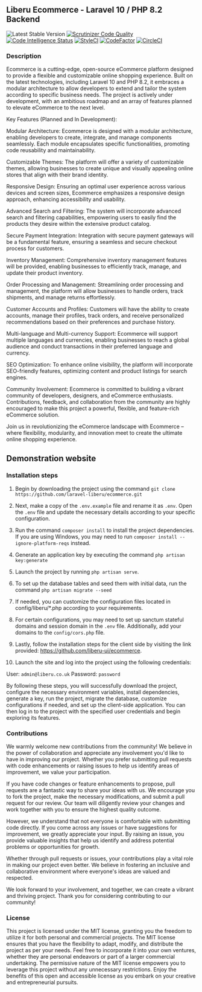 ## Liberu Ecommerce - Laravel 10 / PHP 8.2 Backend
 ![Latest Stable Version](https://img.shields.io/github/release/laravel-liberu/ecommerce.svg) 
[![Scrutinizer Code Quality](https://scrutinizer-ci.com/g/laravel-liberu/ecommerce/badges/quality-score.png?b=master)](https://scrutinizer-ci.com/g/laravel-liberu/ecommerce/?branch=master)
[![Code Intelligence Status](https://scrutinizer-ci.com/g/laravel-liberu/ecommerce/badges/code-intelligence.svg?b=master)](https://scrutinizer-ci.com/code-intelligence)
[![StyleCI](https://github.styleci.io/repos/135390590/shield?branch=master)](https://github.styleci.io/repos/135390590)
[![CodeFactor](https://www.codefactor.io/repository/github/familytree365/ecommerce/badge/master)](https://www.codefactor.io/repository/github/laravel-liberu/ecommerce/overview/master)
[![CircleCI](https://circleci.com/gh/laravel-liberu/ecommerce.svg?style=svg)](https://circleci.com/gh/laravel-liberu/ecommerce)

<!--/h-->
### Description

Ecommerce is a cutting-edge, open-source eCommerce platform designed to provide a flexible and customizable online shopping experience. Built on the latest technologies, including Laravel 10 and PHP 8.2, it embraces a modular architecture to allow developers to extend and tailor the system according to specific business needs. The project is actively under development, with an ambitious roadmap and an array of features planned to elevate eCommerce to the next level.

Key Features (Planned and In Development):

Modular Architecture:
Ecommerce is designed with a modular architecture, enabling developers to create, integrate, and manage components seamlessly. Each module encapsulates specific functionalities, promoting code reusability and maintainability.

Customizable Themes:
The platform will offer a variety of customizable themes, allowing businesses to create unique and visually appealing online stores that align with their brand identity.

Responsive Design:
Ensuring an optimal user experience across various devices and screen sizes, Ecommerce emphasizes a responsive design approach, enhancing accessibility and usability.

Advanced Search and Filtering:
The system will incorporate advanced search and filtering capabilities, empowering users to easily find the products they desire within the extensive product catalog.

Secure Payment Integration:
Integration with secure payment gateways will be a fundamental feature, ensuring a seamless and secure checkout process for customers.

Inventory Management:
Comprehensive inventory management features will be provided, enabling businesses to efficiently track, manage, and update their product inventory.

Order Processing and Management:
Streamlining order processing and management, the platform will allow businesses to handle orders, track shipments, and manage returns effortlessly.

Customer Accounts and Profiles:
Customers will have the ability to create accounts, manage their profiles, track orders, and receive personalized recommendations based on their preferences and purchase history.

Multi-language and Multi-currency Support:
Ecommerce will support multiple languages and currencies, enabling businesses to reach a global audience and conduct transactions in their preferred language and currency.

SEO Optimization:
To enhance online visibility, the platform will incorporate SEO-friendly features, optimizing content and product listings for search engines.

Community Involvement:
Ecommerce is committed to building a vibrant community of developers, designers, and eCommerce enthusiasts. Contributions, feedback, and collaboration from the community are highly encouraged to make this project a powerful, flexible, and feature-rich eCommerce solution.

Join us in revolutionizing the eCommerce landscape with Ecommerce – where flexibility, modularity, and innovation meet to create the ultimate online shopping experience.
<!--/h-->

## Demonstration website
<!--/h-->

### Installation steps

1. Begin by downloading the project using the command `git clone https://github.com/laravel-liberu/ecommerce.git`

2. Next, make a copy of the `.env.example` file and rename it as `.env`. Open the `.env` file and update the necessary details according to your specific configuration.

3. Run the command `composer install` to install the project dependencies. If you are using Windows, you may need to run `composer install --ignore-platform-reqs` instead.

4. Generate an application key by executing the command `php artisan key:generate`

5. Launch the project by running `php artisan serve`.

6. To set up the database tables and seed them with initial data, run the command `php artisan migrate --seed`

7. If needed, you can customize the configuration files located in config/liberu/*.php according to your requirements.

8. For certain configurations, you may need to set up sanctum stateful domains and session domain in the `.env` file. Additionally, add your domains to the `config/cors.php` file.

9. Lastly, follow the installation steps for the client side by visiting the link provided: https://github.com/liberu-ui/ecommerce.

10. Launch the site and log into the project using the following credentials:

User: `admin@liberu.co.uk`
Password: `password`


By following these steps, you will successfully download the project, configure the necessary environment variables, install dependencies, generate a key, run the project, migrate the database, customize configurations if needed, and set up the client-side application. You can then log in to the project with the specified user credentials and begin exploring its features.

<!--/h-->

### Contributions

We warmly welcome new contributions from the community! We believe in the power of collaboration and appreciate any involvement you'd like to have in improving our project. Whether you prefer submitting pull requests with code enhancements or raising issues to help us identify areas of improvement, we value your participation.

If you have code changes or feature enhancements to propose, pull requests are a fantastic way to share your ideas with us. We encourage you to fork the project, make the necessary modifications, and submit a pull request for our review. Our team will diligently review your changes and work together with you to ensure the highest quality outcome.

However, we understand that not everyone is comfortable with submitting code directly. If you come across any issues or have suggestions for improvement, we greatly appreciate your input. By raising an issue, you provide valuable insights that help us identify and address potential problems or opportunities for growth.

Whether through pull requests or issues, your contributions play a vital role in making our project even better. We believe in fostering an inclusive and collaborative environment where everyone's ideas are valued and respected.

We look forward to your involvement, and together, we can create a vibrant and thriving project. Thank you for considering contributing to our community!
<!--/h-->
### License

This project is licensed under the MIT license, granting you the freedom to utilize it for both personal and commercial projects. The MIT license ensures that you have the flexibility to adapt, modify, and distribute the project as per your needs. Feel free to incorporate it into your own ventures, whether they are personal endeavors or part of a larger commercial undertaking. The permissive nature of the MIT license empowers you to leverage this project without any unnecessary restrictions. Enjoy the benefits of this open and accessible license as you embark on your creative and entrepreneurial pursuits.
<!--/h-->
